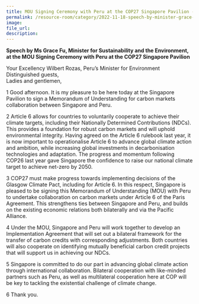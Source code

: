 ```yaml
---  
title: MOU Signing Ceremony with Peru at the COP27 Singapore Pavilion - Ms Grace Fu
permalink: /resource-room/category/2022-11-18-speech-by-minister-grace-fu-mou-signing-peru
image:  
file_url:  
description:  
---  
```


**Speech by Ms Grace Fu, Minister for Sustainability and the Environment, at the MOU Signing Ceremony with Peru at the COP27 Singapore Pavilion**

Your Excellency Wilbert Rozas, Peru’s Minister for Environment  
Distinguished guests,  
Ladies and gentlemen,

1 Good afternoon. It is my pleasure to be here today at the Singapore Pavilion to sign a Memorandum of Understanding for carbon markets collaboration between Singapore and Peru.  

2 Article 6 allows for countries to voluntarily cooperate to achieve their climate targets, including their Nationally Determined Contributions (NDCs). This provides a foundation for robust carbon markets and will uphold environmental integrity. Having agreed on the Article 6 rulebook last year, it is now important to operationalise Article 6 to advance global climate action and ambition, while increasing global investments in decarbonisation technologies and adaptation. The progress and momentum following COP26 last year gave Singapore the confidence to raise our national climate target to achieve net-zero by 2050.  

3 COP27 must make progress towards implementing decisions of the Glasgow Climate Pact, including for Article 6. In this respect, Singapore is pleased to be signing this Memorandum of Understanding (MOU) with Peru to undertake collaboration on carbon markets under Article 6 of the Paris Agreement. This strengthens ties between Singapore and Peru, and builds on the existing economic relations both bilaterally and via the Pacific Alliance.  

4 Under the MOU, Singapore and Peru will work together to develop an Implementation Agreement that will set out a bilateral framework for the transfer of carbon credits with corresponding adjustments. Both countries will also cooperate on identifying mutually beneficial carbon credit projects that will support us in achieving our NDCs.  

5 Singapore is committed to do our part in advancing global climate action through international collaboration. Bilateral cooperation with like-minded partners such as Peru, as well as multilateral cooperation here at COP will be key to tackling the existential challenge of climate change.  

6 Thank you.  
